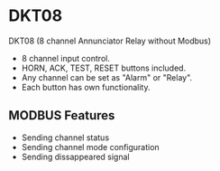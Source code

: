 # DKT08
DKT08 (8 channel Annunciator Relay without Modbus) 

- 8 channel input control.
- HORN, ACK, TEST, RESET buttons included.
- Any channel can be set as "Alarm" or "Relay".
- Each button has own functionality.

## MODBUS Features
- Sending channel status
- Sending channel mode configuration
- Sending dissappeared signal


